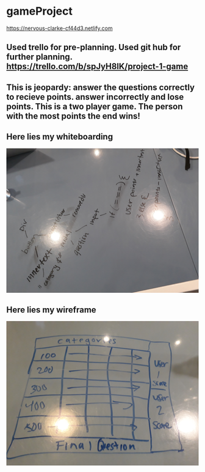 # gameProject
https://nervous-clarke-cf44d3.netlify.com   

Used trello for pre-planning.
Used git hub for further planning.
https://trello.com/b/spJyH8lK/project-1-game
---------------------------------- 

This is jeopardy: answer the questions correctly to recieve points. 
answer incorrectly and lose points.
This is a two player game. The person with the most points the end wins!
--------------------------------

**Here lies my whiteboarding**
------------------------------
![whiteboard](images/20190409_115637.jpg) 


**Here lies my wireframe**
--------------------------
![wireframe](images/20190409_151712.jpg) 

